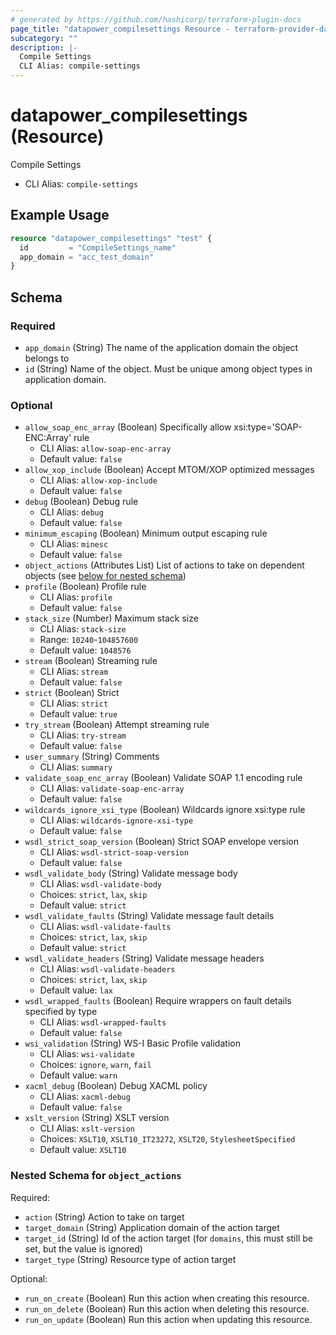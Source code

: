 ```yaml
---
# generated by https://github.com/hashicorp/terraform-plugin-docs
page_title: "datapower_compilesettings Resource - terraform-provider-datapower"
subcategory: ""
description: |-
  Compile Settings
  CLI Alias: compile-settings
---
```


# datapower_compilesettings (Resource)

Compile Settings
  - CLI Alias: `compile-settings`

## Example Usage

```terraform
resource "datapower_compilesettings" "test" {
  id         = "CompileSettings_name"
  app_domain = "acc_test_domain"
}
```

<!-- schema generated by tfplugindocs -->
## Schema

### Required

- `app_domain` (String) The name of the application domain the object belongs to
- `id` (String) Name of the object. Must be unique among object types in application domain.

### Optional

- `allow_soap_enc_array` (Boolean) Specifically allow xsi:type='SOAP-ENC:Array' rule
  - CLI Alias: `allow-soap-enc-array`
  - Default value: `false`
- `allow_xop_include` (Boolean) Accept MTOM/XOP optimized messages
  - CLI Alias: `allow-xop-include`
  - Default value: `false`
- `debug` (Boolean) Debug rule
  - CLI Alias: `debug`
  - Default value: `false`
- `minimum_escaping` (Boolean) Minimum output escaping rule
  - CLI Alias: `minesc`
  - Default value: `false`
- `object_actions` (Attributes List) List of actions to take on dependent objects (see [below for nested schema](#nestedatt--object_actions))
- `profile` (Boolean) Profile rule
  - CLI Alias: `profile`
  - Default value: `false`
- `stack_size` (Number) Maximum stack size
  - CLI Alias: `stack-size`
  - Range: `10240`-`104857600`
  - Default value: `1048576`
- `stream` (Boolean) Streaming rule
  - CLI Alias: `stream`
  - Default value: `false`
- `strict` (Boolean) Strict
  - CLI Alias: `strict`
  - Default value: `true`
- `try_stream` (Boolean) Attempt streaming rule
  - CLI Alias: `try-stream`
  - Default value: `false`
- `user_summary` (String) Comments
  - CLI Alias: `summary`
- `validate_soap_enc_array` (Boolean) Validate SOAP 1.1 encoding rule
  - CLI Alias: `validate-soap-enc-array`
  - Default value: `false`
- `wildcards_ignore_xsi_type` (Boolean) Wildcards ignore xsi:type rule
  - CLI Alias: `wildcards-ignore-xsi-type`
  - Default value: `false`
- `wsdl_strict_soap_version` (Boolean) Strict SOAP envelope version
  - CLI Alias: `wsdl-strict-soap-version`
  - Default value: `false`
- `wsdl_validate_body` (String) Validate message body
  - CLI Alias: `wsdl-validate-body`
  - Choices: `strict`, `lax`, `skip`
  - Default value: `strict`
- `wsdl_validate_faults` (String) Validate message fault details
  - CLI Alias: `wsdl-validate-faults`
  - Choices: `strict`, `lax`, `skip`
  - Default value: `strict`
- `wsdl_validate_headers` (String) Validate message headers
  - CLI Alias: `wsdl-validate-headers`
  - Choices: `strict`, `lax`, `skip`
  - Default value: `lax`
- `wsdl_wrapped_faults` (Boolean) Require wrappers on fault details specified by type
  - CLI Alias: `wsdl-wrapped-faults`
  - Default value: `false`
- `wsi_validation` (String) WS-I Basic Profile validation
  - CLI Alias: `wsi-validate`
  - Choices: `ignore`, `warn`, `fail`
  - Default value: `warn`
- `xacml_debug` (Boolean) Debug XACML policy
  - CLI Alias: `xacml-debug`
  - Default value: `false`
- `xslt_version` (String) XSLT version
  - CLI Alias: `xslt-version`
  - Choices: `XSLT10`, `XSLT10_IT23272`, `XSLT20`, `StylesheetSpecified`
  - Default value: `XSLT10`

<a id="nestedatt--object_actions"></a>
### Nested Schema for `object_actions`

Required:

- `action` (String) Action to take on target
- `target_domain` (String) Application domain of the action target
- `target_id` (String) Id of the action target (for `domains`, this must still be set, but the value is ignored)
- `target_type` (String) Resource type of action target

Optional:

- `run_on_create` (Boolean) Run this action when creating this resource.
- `run_on_delete` (Boolean) Run this action when deleting this resource.
- `run_on_update` (Boolean) Run this action when updating this resource.
